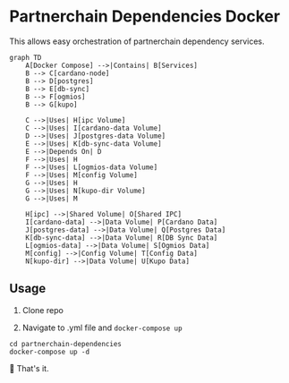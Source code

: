 # Partnerchain Dependencies Docker

This allows easy orchestration of partnerchain dependency services.

```mermaid
graph TD
    A[Docker Compose] -->|Contains| B[Services]
    B --> C[cardano-node]
    B --> D[postgres]
    B --> E[db-sync]
    B --> F[ogmios]
    B --> G[kupo]

    C -->|Uses| H[ipc Volume]
    C -->|Uses| I[cardano-data Volume]
    D -->|Uses| J[postgres-data Volume]
    E -->|Uses| K[db-sync-data Volume]
    E -->|Depends On| D
    F -->|Uses| H
    F -->|Uses| L[ogmios-data Volume]
    F -->|Uses| M[config Volume]
    G -->|Uses| H
    G -->|Uses| N[kupo-dir Volume]
    G -->|Uses| M

    H[ipc] -->|Shared Volume| O[Shared IPC]
    I[cardano-data] -->|Data Volume| P[Cardano Data]
    J[postgres-data] -->|Data Volume| Q[Postgres Data]
    K[db-sync-data] -->|Data Volume| R[DB Sync Data]
    L[ogmios-data] -->|Data Volume| S[Ogmios Data]
    M[config] -->|Config Volume| T[Config Data]
    N[kupo-dir] -->|Data Volume| U[Kupo Data]
```

## Usage

1. Clone repo

2. Navigate to .yml file and `docker-compose up`

```shell
cd partnerchain-dependencies
docker-compose up -d
```

🚀 That's it.
